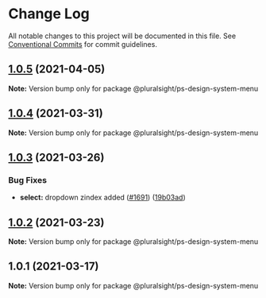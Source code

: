 # Change Log

All notable changes to this project will be documented in this file.
See [Conventional Commits](https://conventionalcommits.org) for commit guidelines.

## [1.0.5](https://github.com/pluralsight/design-system/compare/@pluralsight/ps-design-system-menu@1.0.4...@pluralsight/ps-design-system-menu@1.0.5) (2021-04-05)

**Note:** Version bump only for package @pluralsight/ps-design-system-menu





## [1.0.4](https://github.com/pluralsight/design-system/compare/@pluralsight/ps-design-system-menu@1.0.3...@pluralsight/ps-design-system-menu@1.0.4) (2021-03-31)

**Note:** Version bump only for package @pluralsight/ps-design-system-menu





## [1.0.3](https://github.com/pluralsight/design-system/compare/@pluralsight/ps-design-system-menu@1.0.2...@pluralsight/ps-design-system-menu@1.0.3) (2021-03-26)


### Bug Fixes

* **select:** dropdown zindex added ([#1691](https://github.com/pluralsight/design-system/issues/1691)) ([19b03ad](https://github.com/pluralsight/design-system/commit/19b03adbb305d3069b85a78cefd80475068b0265))





## [1.0.2](https://github.com/pluralsight/design-system/compare/@pluralsight/ps-design-system-menu@1.0.1...@pluralsight/ps-design-system-menu@1.0.2) (2021-03-23)

**Note:** Version bump only for package @pluralsight/ps-design-system-menu





## 1.0.1 (2021-03-17)

**Note:** Version bump only for package @pluralsight/ps-design-system-menu
